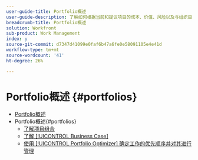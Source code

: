 ```yaml
---
user-guide-title: Portfolio概述
user-guide-description: 了解如何根据当前和提议项目的成本、价值、风险以及与组织目标的协调情况，确定它们的优先级。
breadcrumb-title: Portfolio概述
solution: Workfront
sub-product: Work Management
index: y
source-git-commit: d7347d41099e0faf6b47a6fe0e58091105e4e41d
workflow-type: tm+mt
source-wordcount: '41'
ht-degree: 26%

---
```




# Portfolio概述 {#portfolios}

+ [Portfolio概述](overview.md)
+ Portfolio概述{#portfolios}
   + [了解项目组合](overview-of-adobe-workfront-portfolios.md)
   + [了解 [!UICONTROL Business Case]](introduction-to-the-business-case.md)
   + [使用 [!UICONTROL Portfolio Optimizer] 确定工作的优先顺序并对其进行管理](prioritize-and-manage-work-with-portfolios.md)

